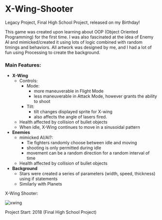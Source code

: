 # X-Wing-Shooter
Legacy Project, Final High School Project, released on my Birthday!

This game was created upon learning about OOP (Object Oriented Programming) for the first time. I was also fascinated at the idea of Enemy AI and mimicked/created it using lots of logic combined with random timings and behaviors. All artwork was designed by me, and I had a lot of fun using Processing to create the background.

### Main Features:
- **X-Wing**
  - Controls:
    - Mode:
      - more maneuverable in Flight Mode
      - less maneuverable in Attack Mode, however grants the ability to shoot
    - Tilt:
      - tilt changes displayed sprite for X-wing
      - also affects the angle of lasers fired.
  - Health affected by collision of bullet objects
  - When idle, X-Wing continues to move in a sinusoidal pattern
- **Enemies**
  - mimicked AI/AI?:
    - Tie fighters randomly choose between idle and moving
    - shooting is only permitted during idle
    - movement can be a random direction for a random interval of time
  - Health affected by collision of bullet objects
- **Background**
  - Stars were created a series of parameters (width, speed, thickness) using if statements
  - Similarly with Planets

X-Wing Shooter:

![xwing](https://user-images.githubusercontent.com/13499793/135711027-b933feb4-1bb1-4134-919f-1218994cffd8.gif)

Project Start: 2018 (Final High School Project)
